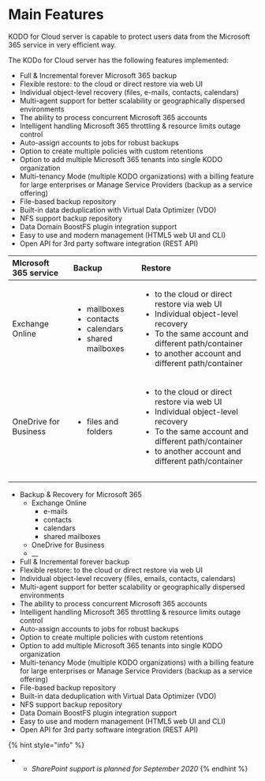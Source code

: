 # Main Features

KODO for Cloud server is capable to protect users data from the Microsoft 365 service in very efficient way. 

The KODo for Cloud server has the following features implemented: 

* Full & Incremental forever Microsoft 365 backup 
* Flexible restore: to the cloud or direct restore via web UI
* Individual object-level recovery \(files, e-mails, contacts, calendars\)
* Multi-agent support for better scalability or geographically dispersed environments
* The ability to process concurrent Microsoft 365 accounts 
* Intelligent handling Microsoft 365 throttling & resource limits outage control
* Auto-assign accounts to jobs for robust backups
* Option to create multiple policies with custom retentions 
* Option to add multiple Microsoft 365 tenants into single KODO organization 
* Multi-tenancy Mode \(multiple KODO organizations\) with a billing feature for large enterprises or Manage Service Providers \(backup as a service offering\)
* File-based backup repository
* Built-in data deduplication with Virtual Data Optimizer \(VDO\)
* NFS support backup repository
* Data Domain BoostFS plugin integration support
* Easy to use and modern management \(HTML5 web UI and CLI\)
* Open API for 3rd party software integration \(REST API\)



<table>
  <thead>
    <tr>
      <th style="text-align:left">MIcrosoft 365 service</th>
      <th style="text-align:left">Backup</th>
      <th style="text-align:left">Restore</th>
    </tr>
  </thead>
  <tbody>
    <tr>
      <td style="text-align:left">Exchange Online</td>
      <td style="text-align:left">
        <ul>
          <li>mailboxes</li>
          <li>contacts</li>
          <li>calendars</li>
          <li>shared mailboxes</li>
        </ul>
      </td>
      <td style="text-align:left">
        <p></p>
        <ul>
          <li>to the cloud or direct restore via web UI</li>
          <li>Individual object-level recovery</li>
          <li>To the same account and different path/container</li>
          <li>to another account and different path/container</li>
        </ul>
      </td>
    </tr>
    <tr>
      <td style="text-align:left">OneDrive for Business</td>
      <td style="text-align:left">
        <p></p>
        <ul>
          <li>files and folders</li>
        </ul>
      </td>
      <td style="text-align:left">
        <ul>
          <li>to the cloud or direct restore via web UI</li>
          <li>Individual object-level recovery</li>
          <li>To the same account and different path/container</li>
          <li>to another account and different path/container</li>
        </ul>
      </td>
    </tr>
    <tr>
      <td style="text-align:left"></td>
      <td style="text-align:left"></td>
      <td style="text-align:left"></td>
    </tr>
    <tr>
      <td style="text-align:left"></td>
      <td style="text-align:left"></td>
      <td style="text-align:left"></td>
    </tr>
  </tbody>
</table>





* Backup & Recovery for Microsoft 365
  * Exchange Online
    * e-mails
    * contacts 
    * calendars
    * shared mailboxes
  * OneDrive for Business
  * \_\_
* Full & Incremental forever backup 
* Flexible restore: to the cloud or direct restore via web UI
* Individual object-level recovery \(files, emails, contacts, calendars\)
* Multi-agent support for better scalability or geographically dispersed environments
* The ability to process concurrent Microsoft 365 accounts 
* Intelligent handling Microsoft 365 throttling & resource limits outage control
* Auto-assign accounts to jobs for robust backups
* Option to create multiple policies with custom retentions 
* Option to add multiple Microsoft 365 tenants into single KODO organization 
* Multi-tenancy Mode \(multiple KODO organizations\) with a billing feature for large enterprises or Manage Service Providers \(backup as a service offering\)
* File-based backup repository
* Built-in data deduplication with Virtual Data Optimizer \(VDO\)
* NFS support backup repository
* Data Domain BoostFS plugin integration support
* Easy to use and modern management \(HTML5 web UI and CLI\)
* Open API for 3rd party software integration \(REST API\)

{% hint style="info" %}
* * _SharePoint support is planned for September 2020_
{% endhint %}

